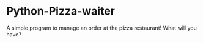 # Python-Pizza-waiter
A simple program to manage an order at the pizza restaurant! What will you have? 
